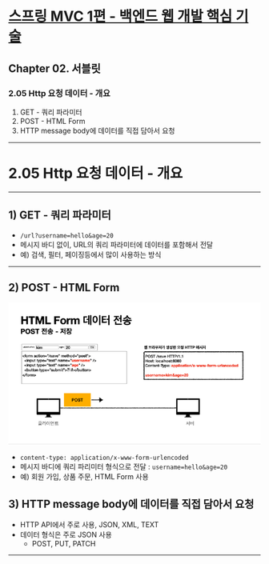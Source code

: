 # <a href = "../README.md" target="_blank">스프링 MVC 1편 - 백엔드 웹 개발 핵심 기술</a>
## Chapter 02. 서블릿
### 2.05 Http 요청 데이터 - 개요
1) GET - 쿼리 파라미터
2) POST - HTML Form
3) HTTP message body에 데이터를 직접 담아서 요청
---

# 2.05 Http 요청 데이터 - 개요

---

## 1) GET - 쿼리 파라미터
- `/url?username=hello&age=20`
- 메시지 바디 없이, URL의 쿼리 파라미터에 데이터를 포함해서 전달
- 예) 검색, 필터, 페이징등에서 많이 사용하는 방식

---

## 2) POST - HTML Form
![post_html_form](img/post_html_form.png)
- `content-type: application/x-www-form-urlencoded`
- 메시지 바디에 쿼리 파리미터 형식으로 전달 : `username=hello&age=20`
- 예) 회원 가입, 상품 주문, HTML Form 사용

## 3) HTTP message body에 데이터를 직접 담아서 요청
- HTTP API에서 주로 사용, JSON, XML, TEXT
- 데이터 형식은 주로 JSON 사용
  - POST, PUT, PATCH

---
